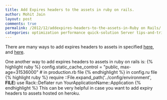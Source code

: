 ```yaml
---
title: Add Expires headers to the assets in ruby on rails.
author: Mohit Jain
layout: post
comments: true
permalink: /2012/12/addexpires-headers-to-the-assets-in-Ruby on Rails/
categories: optimization performance quick-solution Server tips-and-tricks
---
```


There are many ways to add expires headers to assets in specified [here][1], and [here][2].

 [1]: http://www.codebeerstartups.com/how-to-set-an-expires-header-in-apache/
 [2]: http://www.codebeerstartups.com/how-to-add-cache-control-expires-headers-to-images-content-served-by-s3/

One another way to add expires headers to assets in ruby on rails is:
{% highlight ruby %}
config.static_cache_control = "public, max-age=31536000"  # in production.rb file
{% endhighlight %}
in config.ru file
{% highlight ruby %}
require ::File.expand_path('../config/environment',  __FILE__)
use Rack::Deflater
run YourApplicationName::Application
{% endhighlight %}
This can be very helpful in case you want to add expiry headers to assets hosted on heroku.
